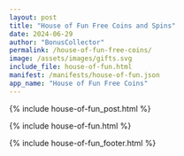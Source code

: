 ```yaml
---
layout: post
title: "House of Fun Free Coins and Spins"
date: 2024-06-29
author: "BonusCollector"
permalink: /house-of-fun-free-coins/
image: /assets/images/gifts.svg
include_file: house-of-fun.html
manifest: /manifests/house-of-fun.json
app_name: "House of Fun Free Coins"
---
```


{% include house-of-fun_post.html %}

{% include house-of-fun.html %}

{% include house-of-fun_footer.html %}